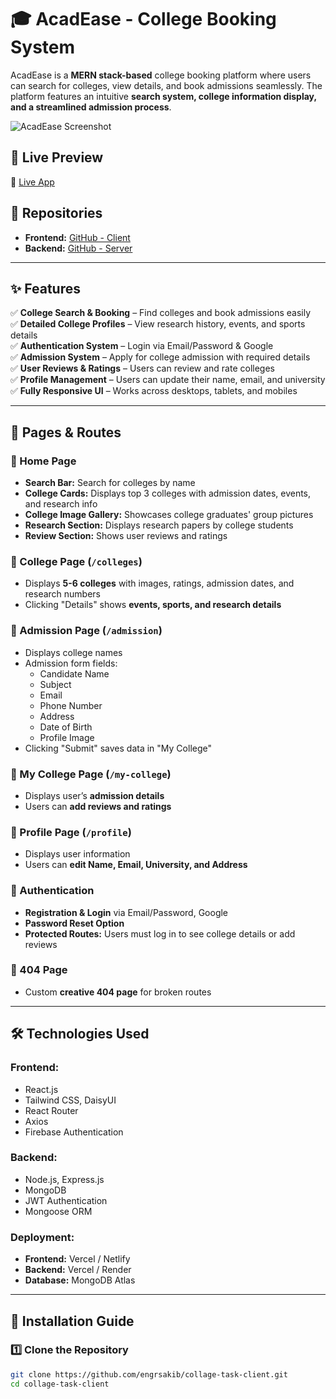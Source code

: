 # 🎓 AcadEase - College Booking System

AcadEase is a **MERN stack-based** college booking platform where users can search for colleges, view details, and book admissions seamlessly. The platform features an intuitive **search system, college information display, and a streamlined admission process**.

![AcadEase Screenshot](https://i.ibb.co.com/SXsBdhyY/image.png)

## 🚀 Live Preview  
🔗 [Live App](https://your-live-link.com)  

## 📂 Repositories  
- **Frontend:** [GitHub - Client](https://github.com/engrsakib/collage-task-client)  
- **Backend:** [GitHub - Server](https://github.com/engrsakib/collage-task-server)  

---

## ✨ Features  

✅ **College Search & Booking** – Find colleges and book admissions easily  
✅ **Detailed College Profiles** – View research history, events, and sports details  
✅ **Authentication System** – Login via Email/Password & Google  
✅ **Admission System** – Apply for college admission with required details  
✅ **User Reviews & Ratings** – Users can review and rate colleges  
✅ **Profile Management** – Users can update their name, email, and university  
✅ **Fully Responsive UI** – Works across desktops, tablets, and mobiles  

---

## 📌 Pages & Routes  

### 🔹 Home Page  
- **Search Bar:** Search for colleges by name  
- **College Cards:** Displays top 3 colleges with admission dates, events, and research info  
- **College Image Gallery:** Showcases college graduates' group pictures  
- **Research Section:** Displays research papers by college students  
- **Review Section:** Shows user reviews and ratings  

### 🔹 College Page (`/colleges`)  
- Displays **5-6 colleges** with images, ratings, admission dates, and research numbers  
- Clicking "Details" shows **events, sports, and research details**  

### 🔹 Admission Page (`/admission`)  
- Displays college names  
- Admission form fields:  
  - Candidate Name  
  - Subject  
  - Email  
  - Phone Number  
  - Address  
  - Date of Birth  
  - Profile Image  
- Clicking "Submit" saves data in "My College"  

### 🔹 My College Page (`/my-college`)  
- Displays user’s **admission details**  
- Users can **add reviews and ratings**  

### 🔹 Profile Page (`/profile`)  
- Displays user information  
- Users can **edit Name, Email, University, and Address**  

### 🔹 Authentication  
- **Registration & Login** via Email/Password, Google  
- **Password Reset Option**  
- **Protected Routes:** Users must log in to see college details or add reviews  

### 🔹 404 Page  
- Custom **creative 404 page** for broken routes  

---

## 🛠️ Technologies Used  

### **Frontend:**  
- React.js  
- Tailwind CSS, DaisyUI  
- React Router  
- Axios  
- Firebase Authentication  

### **Backend:**  
- Node.js, Express.js  
- MongoDB  
- JWT Authentication  
- Mongoose ORM  

### **Deployment:**  
- **Frontend:** Vercel / Netlify  
- **Backend:** Vercel / Render  
- **Database:** MongoDB Atlas  

---

## 📌 Installation Guide  

### 1️⃣ Clone the Repository  
```bash
git clone https://github.com/engrsakib/collage-task-client.git
cd collage-task-client
